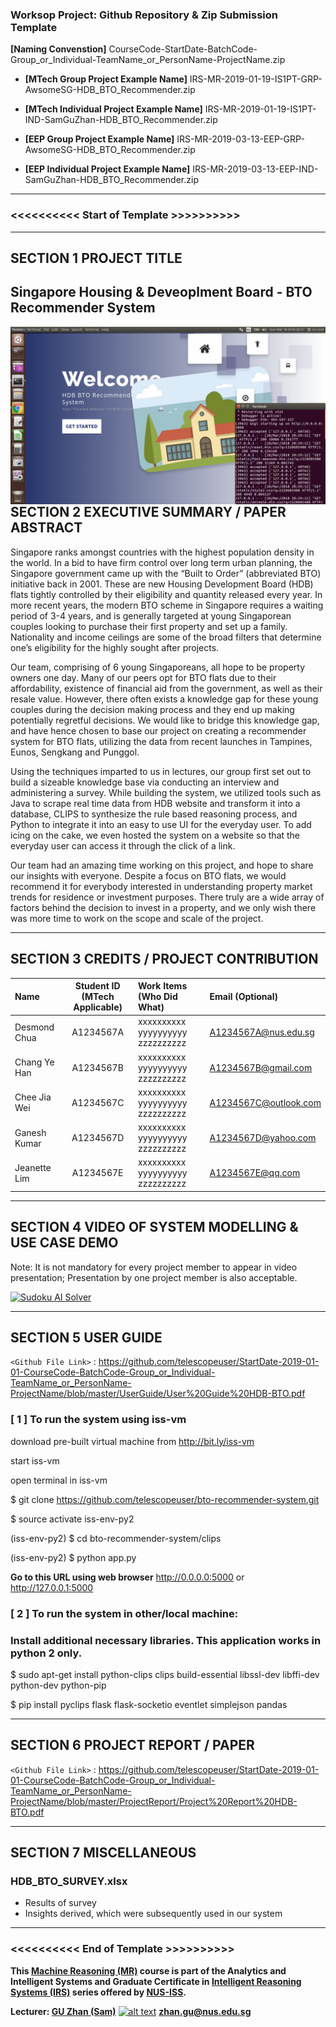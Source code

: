 ﻿### Worksop Project: Github Repository & Zip Submission Template

**[Naming Convenstion]** CourseCode-StartDate-BatchCode-Group_or_Individual-TeamName_or_PersonName-ProjectName.zip

* **[MTech Group Project Example Name]** IRS-MR-2019-01-19-IS1PT-GRP-AwsomeSG-HDB_BTO_Recommender.zip

* **[MTech Individual Project Example Name]** IRS-MR-2019-01-19-IS1PT-IND-SamGuZhan-HDB_BTO_Recommender.zip

* **[EEP Group Project Example Name]** IRS-MR-2019-03-13-EEP-GRP-AwsomeSG-HDB_BTO_Recommender.zip

* **[EEP Individual Project Example Name]** IRS-MR-2019-03-13-EEP-IND-SamGuZhan-HDB_BTO_Recommender.zip

---

### <<<<<<<<<< Start of Template >>>>>>>>>>

---

## SECTION 1 PROJECT TITLE
## Singapore Housing & Deveoplment Board - BTO Recommender System

<img src="SystemCode/clips/static/hdb-bto.png"
     style="float: left; margin-right: 0px;" />

---
## SECTION 2 EXECUTIVE SUMMARY / PAPER ABSTRACT
Singapore ranks amongst countries with the highest population density in the world. In a bid to have firm control over long term urban planning, the Singapore government came up with the “Built to Order” (abbreviated BTO) initiative back in 2001. These are new Housing Development Board (HDB) flats tightly controlled by their eligibility and quantity released every year. In more recent years, the modern BTO scheme in Singapore requires a waiting period of 3-4 years, and is generally targeted at young Singaporean couples looking to purchase their first property and set up a family. Nationality and income ceilings are some of the broad filters that determine one’s eligibility for the highly sought after projects. 


Our team, comprising of 6 young Singaporeans, all hope to be property owners one day. Many of our peers opt for BTO flats due to their affordability, existence of financial aid from the government, as well as their resale value. However, there often exists a knowledge gap for these young couples during the decision making process and they end up making potentially regretful decisions. We would like to bridge this knowledge gap, and have hence chosen to base our project on creating a recommender system for BTO flats, utilizing the data from recent launches in Tampines, Eunos, Sengkang and Punggol. 


Using the techniques imparted to us in lectures, our group first set out to build a sizeable knowledge base via conducting an interview and administering a survey. While building the system, we utilized tools such as Java to scrape real time data from HDB website and transform it into a database, CLIPS to synthesize the rule based reasoning process, and Python to integrate it into an easy to use UI for the everyday user. To add icing on the cake, we even hosted the system on a website so that the everyday user can access it through the click of a link.


Our team had an amazing time working on this project, and hope to share our insights with everyone. Despite a focus on BTO flats, we would recommend it for everybody interested in understanding property market trends for residence or investment purposes. There truly are a wide array of factors behind the decision to invest in a property, and we only wish there was more time to work on the scope and scale of the project. 

---
## SECTION 3 CREDITS / PROJECT CONTRIBUTION

| Name  | Student ID (MTech Applicable)  | Work Items (Who Did What) | Email (Optional) |
| :------------ |:---------------:| :-----| :-----|
| Desmond Chua | A1234567A | xxxxxxxxxx yyyyyyyyyy zzzzzzzzzz| A1234567A@nus.edu.sg |
| Chang Ye Han | A1234567B | xxxxxxxxxx yyyyyyyyyy zzzzzzzzzz| A1234567B@gmail.com |
| Chee Jia Wei | A1234567C | xxxxxxxxxx yyyyyyyyyy zzzzzzzzzz| A1234567C@outlook.com |
| Ganesh Kumar | A1234567D | xxxxxxxxxx yyyyyyyyyy zzzzzzzzzz| A1234567D@yahoo.com |
| Jeanette Lim | A1234567E | xxxxxxxxxx yyyyyyyyyy zzzzzzzzzz| A1234567E@qq.com |

---
## SECTION 4 VIDEO OF SYSTEM MODELLING & USE CASE DEMO

Note: It is not mandatory for every project member to appear in video presentation; Presentation by one project member is also acceptable.

[![Sudoku AI Solver](http://img.youtube.com/vi/-AiYLUjP6o8/0.jpg)](https://youtu.be/-AiYLUjP6o8 "Sudoku AI Solver")

---
## SECTION 5 USER GUIDE

`<Github File Link>` : <https://github.com/telescopeuser/StartDate-2019-01-01-CourseCode-BatchCode-Group_or_Individual-TeamName_or_PersonName-ProjectName/blob/master/UserGuide/User%20Guide%20HDB-BTO.pdf>


### [ 1 ] To run the system using iss-vm

download pre-built virtual machine from http://bit.ly/iss-vm

start iss-vm

open terminal in iss-vm

$ git clone https://github.com/telescopeuser/bto-recommender-system.git

$ source activate iss-env-py2

(iss-env-py2) $ cd bto-recommender-system/clips

(iss-env-py2) $ python app.py

**Go to this URL using web browser**
http://0.0.0.0:5000 or http://127.0.0.1:5000

### [ 2 ] To run the system in other/local machine:
### Install additional necessary libraries. This application works in python 2 only.

$ sudo apt-get install python-clips clips build-essential libssl-dev libffi-dev python-dev python-pip

$ pip install pyclips flask flask-socketio eventlet simplejson pandas

---
## SECTION 6 PROJECT REPORT / PAPER

`<Github File Link>` : <https://github.com/telescopeuser/StartDate-2019-01-01-CourseCode-BatchCode-Group_or_Individual-TeamName_or_PersonName-ProjectName/blob/master/ProjectReport/Project%20Report%20HDB-BTO.pdf>

---
## SECTION 7 MISCELLANEOUS

### HDB_BTO_SURVEY.xlsx
* Results of survey
* Insights derived, which were subsequently used in our system

---

### <<<<<<<<<< End of Template >>>>>>>>>>

**This [Machine Reasoning (MR)](https://www.iss.nus.edu.sg/executive-education/course/detail/machine-reasoning "Machine Reasoning") course is part of the Analytics and Intelligent Systems and Graduate Certificate in [Intelligent Reasoning Systems (IRS)](https://www.iss.nus.edu.sg/stackable-certificate-programmes/intelligent-systems "Intelligent Reasoning Systems") series offered by [NUS-ISS](https://www.iss.nus.edu.sg "Institute of Systems Science, National University of Singapore").**

**Lecturer: [GU Zhan (Sam)](https://www.iss.nus.edu.sg/about-us/staff/detail/201/GU%20Zhan "GU Zhan (Sam)")**
[![alt text](https://www.iss.nus.edu.sg/images/default-source/About-Us/7.6.1-teaching-staff/sam-website.tmb-.png "Let's check Sam' profile page")](https://www.iss.nus.edu.sg/about-us/staff/detail/201/GU%20Zhan)
**zhan.gu@nus.edu.sg**
